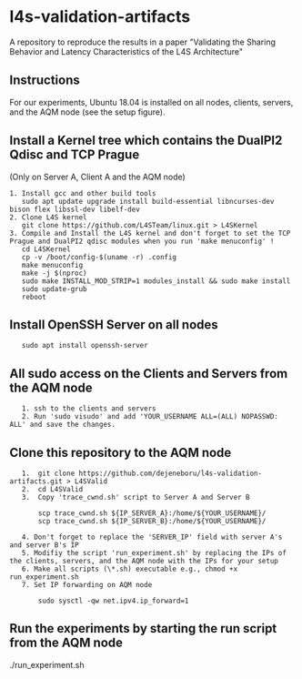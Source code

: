 # l4s-validation-artifacts
A repository to reproduce the results in a paper "Validating the Sharing Behavior and Latency Characteristics of the L4S Architecture"

## Instructions ##
For our experiments, Ubuntu 18.04 is installed on all nodes, clients, servers, and the AQM node (see the setup figure).

## Install a Kernel tree which contains the DualPI2 Qdisc and TCP Prague
   (Only on Server A, Client A and the AQM node)

	1. Install gcc and other build tools 
	   sudo apt update upgrade install build-essential libncurses-dev bison flex libssl-dev libelf-dev
	2. Clone L4S kernel 
	   git clone https://github.com/L4STeam/linux.git > L4SKernel
	3. Compile and Install the L4S kernel and don't forget to set the TCP Prague and DualPI2 qdisc modules when you run 'make menuconfig' !
	   cd L4SKernel 
	   cp -v /boot/config-$(uname -r) .config
	   make menuconfig
	   make -j $(nproc)
	   sudo make INSTALL_MOD_STRIP=1 modules_install && sudo make install
	   sudo update-grub
	   reboot
## Install OpenSSH Server on all nodes 
	   sudo apt install openssh-server

## All sudo access on the Clients and Servers from the AQM node
	   1. ssh to the clients and servers
	   2. Run 'sudo visudo' and add 'YOUR_USERNAME ALL=(ALL) NOPASSWD: ALL' and save the changes.

## Clone this repository to the AQM node
	   1.  git clone https://github.com/dejeneboru/l4s-validation-artifacts.git > L4SValid
	   2.  cd L4SValid
	   3.  Copy 'trace_cwnd.sh' script to Server A and Server B

	       scp trace_cwnd.sh ${IP_SERVER_A}:/home/${YOUR_USERNAME}/
	       scp trace_cwnd.sh ${IP_SERVER_B}:/home/${YOUR_USERNAME}/

	   4. Don't forget to replace the 'SERVER_IP' field with server A's and server B's IP
	   5. Modifiy the script 'run_experiment.sh' by replacing the IPs of the clients, servers, and the AQM node with the IPs for your setup
	   6. Make all scripts (\*.sh) executable e.g., chmod +x run_experiment.sh
	   7. Set IP forwarding on AQM node

	       sudo sysctl -qw net.ipv4.ip_forward=1
	       
## Run the experiments by starting the run script from the AQM node
   ./run_experiment.sh




       


	 


